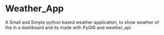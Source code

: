 # Weather_App
A Small and Simple python based weather application, to show weather of the in a dashboard and its made with PyQt6 and weather_api
